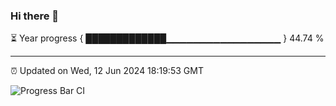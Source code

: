 ### Hi there 👋

⏳ Year progress { █████████████▁▁▁▁▁▁▁▁▁▁▁▁▁▁▁▁▁ } 44.74 %

---

⏰ Updated on Wed, 12 Jun 2024 18:19:53 GMT

![Progress Bar CI](https://github.com/liununu/liununu/workflows/Progress%20Bar%20CI/badge.svg)
